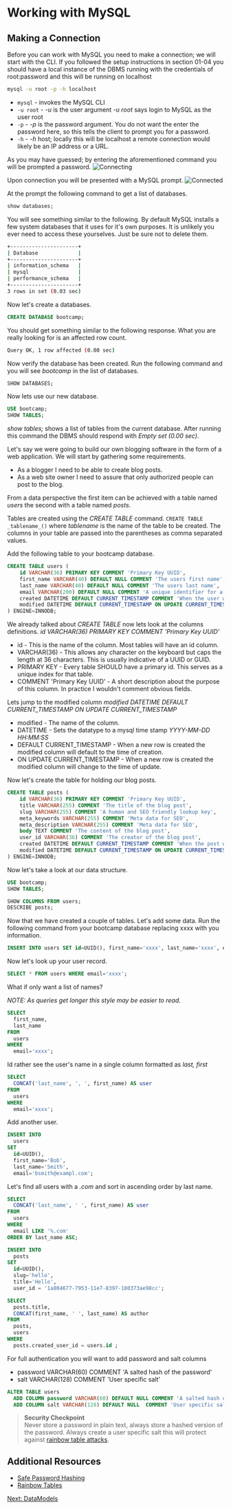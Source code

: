 # Working with MySQL


## Making a Connection

Before you can work with MySQL you need to make a connection; we will start with the CLI. If you followed the setup instructions in section 01-04 you should have a local instance of the DBMS running with the credentials of root:password and this will be running on localhost

```sh
mysql -u root -p -h localhost
```
* ```mysql``` - invokes the MySQL CLI
* ```-u root``` - _-u_ is the user argument _-u root_ says login to MySQL as the user root
* ```-p``` - _-p_ is the password argument. You do not want the enter the password here, so this tells the client to prompt you for a password.
* ```-h``` - _-h_ host; locally this will be localhost a remote connection would likely be an IP address or a URL.

As you may have guessed; by entering the aforementioned command you will be prompted a password.
![Connecting](/img/mysql/connect.png)

Upon connection you will be presented with a MySQL prompt.
![Connected](/img/mysql/connected.png)

At the prompt the following command to get a list of databases.
```sql
show databases;
```

You will see something similar to the following. By default MySQL installs a few system databases that it uses for it's own purposes. It is unlikely you ever need to access these yourselves. Just be sure not to delete them.
```sh
+----------------------+
| Database             |
+----------------------+
| information_schema   |
| mysql                |
| performance_schema   |
+----------------------+
3 rows in set (0.03 sec)
```

Now let's create a databases.
```sql
CREATE DATABASE bootcamp;
```

You should get something similar to the following response. What you are really looking for is an affected row count.
```sh
Query OK, 1 row affected (0.00 sec)
```

Now verify the database has been created. Run the following command and you will see _bootcamp_ in the list of databases.
```sql
SHOW DATABASES;
```

Now lets use our new database.
```sql
USE bootcamp;
SHOW TABLES;
```

_show tables;_ shows a list of tables from the current database. After running this command the DBMS should respond with _Empty set (0.00 sec)_.

Let's say we were going to build our own blogging software in the form of a web application. We will start by gathering some requirements.
* As a blogger I need to be able to create blog posts.
* As a web site owner I need to assure that only authorized people can post to the blog.

From a data perspective the first item can be achieved with a table named _users_ the second with a table named _posts_.

Tables are created using the _CREATE TABLE_ command. ```CREATE TABLE _tablename_()``` where _tablename_ is the name of the table to be created. The columns in your table are passed into the parentheses as comma separated values.

Add the following table to your bootcamp database.

```sql
CREATE TABLE users (
    id VARCHAR(36) PRIMARY KEY COMMENT 'Primary Key UUID',
    first_name VARCHAR(40) DEFAULT NULL COMMENT 'The users first name',
    last_name VARCHAR(40) DEFAULT NULL COMMENT 'The users last name',
    email VARCHAR(200) DEFAULT NULL COMMENT 'A unique identifier for a user',
    created DATETIME DEFAULT CURRENT_TIMESTAMP COMMENT 'When the user was created',
    modified DATETIME DEFAULT CURRENT_TIMESTAMP ON UPDATE CURRENT_TIMESTAMP COMMENT 'When the user was last edited'
) ENGINE=INNODB;
```

We already talked about _CREATE TABLE_ now lets look at the columns definitions. _id VARCHAR(36) PRIMARY KEY COMMENT 'Primary Key UUID'_

* id - This is the name of the column. Most tables will have an id column.
* VARCHAR(36) - This allows any character on the keyboard but caps the length at 36 characters. This is usually indicative of a UUID or GUID.
* PRIMARY KEY - Every table SHOULD have a primary id. This serves as a unique index for that table.
* COMMENT 'Primary Key UUID' - A short description about the purpose of this column. In practice I wouldn't comment obvious fields.

Lets jump to the modified column _modified DATETIME DEFAULT CURRENT&#95;TIMESTAMP ON UPDATE CURRENT&#95;TIMESTAMP_

* modified - The name of the column.
* DATETIME - Sets the datatype to a mysql time stamp _YYYY-MM-DD HH:MM:SS_
* DEFAULT CURRENT_TIMESTAMP - When a new row is created the modified column will default to the time of creation.
* ON UPDATE CURRENT_TIMESTAMP - When a new row is created the modified column will change to the time of update.

Now let's create the table for holding our blog posts.

```sql
CREATE TABLE posts (
    id VARCHAR(36) PRIMARY KEY COMMENT 'Primary Key UUID',
    title VARCHAR(255) COMMENT 'The title of the blog post',
    slug VARCHAR(255) COMMENT 'A human and SEO friendly lookup key',
    meta_keywords VARCHAR(255) COMMENT 'Meta data for SEO',
    meta_description VARCHAR(255) COMMENT 'Meta data for SEO',
    body TEXT COMMENT 'The content of the blog post',
    user_id VARCHAR(36) COMMENT 'The creator of the blog post',
    created DATETIME DEFAULT CURRENT_TIMESTAMP COMMENT 'When the post was created',
    modified DATETIME DEFAULT CURRENT_TIMESTAMP ON UPDATE CURRENT_TIMESTAMP COMMENT 'When the post was last edited'
) ENGINE=INNODB;
```

Now let's take a look at our data structure.

```sql
USE bootcamp;
SHOW TABLES;

SHOW COLUMNS FROM users;
DESCRIBE posts;
```

Now that we have created a couple of tables. Let's add some data. Run the following command from your bootcamp database replacing xxxx with you information.

```sql
INSERT INTO users SET id=UUID(), first_name='xxxx', last_name='xxxx', email='xxxx';
```

Now let's look up your user record.

```sql
SELECT * FROM users WHERE email='xxxx';
```


What if only want a list of names?

_NOTE: As queries get longer this style may be easier to read._

```sql
SELECT
  first_name,
  last_name
FROM
  users
WHERE
  email='xxxx';
```

Id rather see the user's name in a single column formatted as _last, first_
```sql
SELECT
  CONCAT('last_name', ', ', first_name) AS user
FROM
  users
WHERE
  email='xxxx';
```

Add another user.
```sql
INSERT INTO
  users
SET
  id=UUID(),
  first_name='Bob',
  last_name='Smith',
  email='bsmith@exampl.com';
```

Let's find all users with a _.com_ and sort in ascending order by last name.
```sql
SELECT
  CONCAT('last_name', ' ', first_name) AS user
FROM
  users
WHERE
  email LIKE '%.com'
ORDER BY last_name ASC;
```

```sql
INSERT INTO 
  posts 
SET 
  id=UUID(), 
  slug='hello', 
  title='Hello', 
  user_id = '1a804677-7953-11e7-8397-180373ae98cc';

SELECT 
  posts.title,
  CONCAT(first_name, ' ', last_name) AS author
FROM 
  posts, 
  users 
WHERE 
  posts.created_user_id = users.id ;
```

For full authentication you will want to add password and salt columns 
* password VARCHAR(60) COMMENT 'A salted hash of the password'
* salt VARCHAR(128) COMMENT 'User specific salt'

```sql
ALTER TABLE users
  ADD COLUMN password VARCHAR(60) DEFAULT NULL COMMENT 'A salted hash of the password',
  ADD COLUMN salt VARCHAR(128) DEFAULT NULL  COMMENT 'User specific salt';
```

>**Security Checkpoint**  
>Never store a password in plain text, always store a hashed version of the password. Always create a user specific salt this will protect against [rainbow table attacks](https://en.wikipedia.org/wiki/Rainbow_table).

## Additional Resources
* [Safe Password Hashing](http://php.net/manual/en/faq.passwords.php)
* [Rainbow Tables](https://en.wikipedia.org/wiki/Rainbow_table)

[Next: DataModels](04-DataModels.md)


